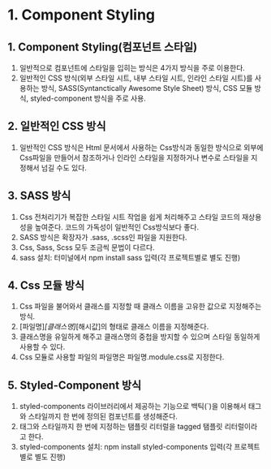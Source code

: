 # 1. Component Styling
## 1. Component Styling(컴포넌트 스타일)
1. 일반적으로 컴포넌트에 스타일을 입히는 방식은 4가지 방식을 주로 이용한다.
2. 일반적인 CSS 방식(외부 스타일 시트, 내부 스타일 시트, 인라인 스타일 시트)를 사용하는 방식, SASS(Syntanctically Awesome Style Sheet) 방식, CSS 모듈 방식, styled-component 방식을 주로 사용.

## 2. 일반적인 CSS 방식
1. 일반적인 CSS 방식은 Html 문서에서 사용하는 Css방식과 동일한 방식으로 외부에 Css파일을 만들어서 참조하거나 인라인 스타일을 지정하거나 변수로 스타일을 지정해서 넘길 수도 있다.

## 3. SASS 방식
1. Css 전처리기가 복잡한 스타일 시트 작업을 쉽게 처리해주고 스타일 코드의 재상용성을 높여준다. 코드의 가독성이 일반적인 Css방식보다 좋다.
2. SASS 방식은 확장자가 .sass, .scss인 파일을 지원한다.
3. Css, Sass, Scss 모두 조금씩 문법이 다르다.
4. sass 설치: 터미널에서 npm install sass 입력(각 프로젝트별로 별도 진행)

## 4. Css 모듈 방식
1. Css 파일을 불어와서 클래스를 지정할 때 클래스 이름을 고유한 값으로 지정해주는 방식.
2. [파일명]_[클래스명]_[해시값]의 형태로 클래스 이름을 지정해준다.
3. 클래스명을 유일하게 해주고 클래스명의 중첩을 방지할 수 있으며 스타일 동일하게 사용할 수 있다.
4. Css 모듈로 사용할 파일의 파일명은 파일명.module.css로 지정한다.

## 5. Styled-Component 방식
1. styled-components 라이브러리에서 제공하는 기능으로 백틱(`)을 이용해서 태그와 스타일까지 한 번에 정의된 컴포넌트를 생성해준다.
2. 태그와 스타일까지 한 번에 지정하는 탬플릿 리터럴을 tagged 탬플릿 리터럴이라고 한다.
3. styled-components 설치: npm install styled-components 입력(각 프로젝트 별로 별도 진행)